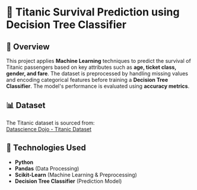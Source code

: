 # 🚢 Titanic Survival Prediction using Decision Tree Classifier

## 📌 Overview  
This project applies **Machine Learning** techniques to predict the survival of Titanic passengers based on key attributes such as **age, ticket class, gender, and fare**. 
The dataset is preprocessed by handling missing values and encoding categorical features before training a **Decision Tree Classifier**. 
The model's performance is evaluated using **accuracy metrics**.

## 📊 Dataset  
The Titanic dataset is sourced from:  
[Datascience Dojo - Titanic Dataset](https://raw.githubusercontent.com/datasciencedojo/datasets/master/titanic.csv)  

## 🚀 Technologies Used  
- **Python**  
- **Pandas** (Data Processing)  
- **Scikit-Learn** (Machine Learning & Preprocessing)  
- **Decision Tree Classifier** (Prediction Model)  
